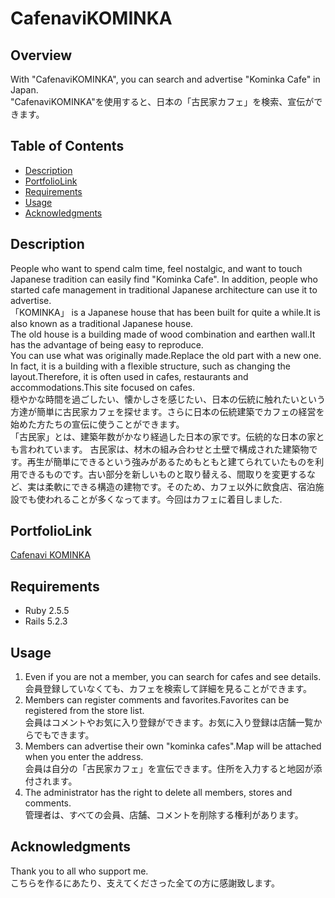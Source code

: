 # CafenaviKOMINKA

## Overview
With "CafenaviKOMINKA", you can search and advertise "Kominka Cafe" in Japan.   
"CafenaviKOMINKA"を使用すると、日本の「古民家カフェ」を検索、宣伝ができます。

## Table of Contents
- [Description](#description)
- [PortfolioLink](#portfoliolink)
- [Requirements](#requirements)
- [Usage](#usage)
- [Acknowledgments](#acknowledgments)

## Description
People who want to spend calm time, feel nostalgic, and want to touch Japanese tradition can easily find "Kominka Cafe". In addition, people who started cafe management in traditional Japanese architecture can use it to advertise.   
「KOMINKA」 is a Japanese house that has been built for quite a while.It is also known as a traditional Japanese house.  
The old house is a building made of wood combination and earthen wall.It has the advantage of being easy to reproduce.  
You can use what was originally made.Replace the old part with a new one. In fact, it is a building with a flexible structure, such as changing the layout.Therefore, it is often used in cafes, restaurants and accommodations.This site focused on cafes.   
穏やかな時間を過ごしたい、懐かしさを感じたい、日本の伝統に触れたいという方達が簡単に古民家カフェを探せます。さらに日本の伝統建築でカフェの経営を始めた方たちの宣伝に使うことができます。  
「古民家」とは、建築年数がかなり経過した日本の家です。伝統的な日本の家とも言われています。 古民家は、材木の組み合わせと土壁で構成された建築物です。再生が簡単にできるという強みがあるためもともと建てられていたものを利用できるものです。古い部分を新しいものと取り替える、間取りを変更するなど、実は柔軟にできる構造の建物です。そのため、カフェ以外に飲食店、宿泊施設でも使われることが多くなってます。今回はカフェに着目しました. 

## PortfolioLink
[Cafenavi KOMINKA](http://kominka.pw)

## Requirements
* Ruby  2.5.5
* Rails 5.2.3

## Usage
1. Even if you are not a member, you can search for cafes and see details.  
会員登録していなくても、カフェを検索して詳細を見ることができます。
2. Members can register comments and favorites.Favorites can be registered from the store list.  
  会員はコメントやお気に入り登録ができます。お気に入り登録は店舗一覧からでもできます。
3. Members can advertise their own "kominka cafes".Map will be attached when you enter the address.  
  会員は自分の「古民家カフェ」を宣伝できます。住所を入力すると地図が添付されます。
4. The administrator has the right to delete all members, stores and comments.  
  管理者は、すべての会員、店舗、コメントを削除する権利があります。

## Acknowledgments
Thank you to all who support me.  
こちらを作るにあたり、支えてくださった全ての方に感謝致します。

